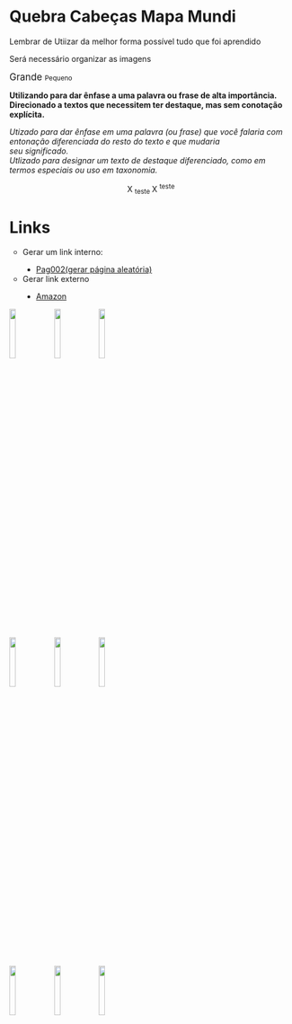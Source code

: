<!DOCTYPE html>
<html lang="en">
<head>
    <meta charset="UTF-8">
    <meta http-equiv="X-UA-Compatible" content="IE=edge">
    <meta name="viewport" content="width=device-width, initial-scale=1.0">
    <title>Atividade 2</title>
</head>
<body background="download/mundi.png"> 
    <h1>Quebra Cabeças Mapa Mundi</h1>
    <p> Lembrar de Utiizar da melhor forma possível tudo que foi aprendido
    <p> Será necessário organizar as imagens
    <p> <big> Grande </big> <Small> Pequeno </Small>
    <p> <b>Utilizando para dar ênfase a uma palavra ou frase de alta importância.
    <br> Direcionado a textos que necessitem ter destaque, mas sem conotação explícita. </b>
    <p> <i>Utizado para dar ênfase em uma palavra (ou frase) que você falaria com entonação diferenciada do resto do texto e que mudaria <br> seu significado. <br> Utlizado para designar um texto de destaque diferenciado, como em termos especiais ou uso em taxonomia. </i>
    <p> <center> X <sub>teste </sub> X <sup>teste </sup> </center>
    <p> <h1>Links </h1>
    <ul type="circle">
        <li>
            Gerar um link interno:
        </li>
        <ul type="disc">
            <li>
               <a href="Exercicio 15-03 1.html">Pag002(gerar página aleatória)</a>
            </li>
        </ul>
        <li>
            Gerar link externo
        </li>
        <ul type="disc"> 
            <li>
                <a href="https://www.amazon.com.br"> Amazon </a>
            </li>
        </ul>
    </ul>
    <img src="download/mapa03.png" width="15%">
    <img src="download/mapa07.png" width="15%">
    <img src="download/mapa05.png" width="15%"><br>
    <img src="download/mapa09.png" width="15%">
    <img src="download/mapa01.png" width="15%">
    <img src="download/mapa08.png" width="15%"><br>
    <img src="download/mapa06.png" width="15%">
    <img src="download/mapa02.png" width="15%">
    <img src="download/mapa04.png" width="15%">

</body>
</html>
